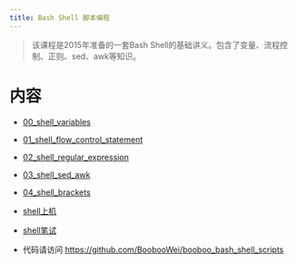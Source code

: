 ```yaml
---
title: Bash Shell 脚本编程
---
```


> 该课程是2015年准备的一套Bash Shell的基础讲义。包含了变量、流程控制、正则、sed、awk等知识。


# 内容

* [00_shell_variables](/linux/0_linux_base/booboo_bash_shell_scripts/00_shell_variables.html)
* [01_shell_flow_control_statement](/linux/0_linux_base/booboo_bash_shell_scripts/01_shell_flow_control_statement.html)
* [02_shell_regular_expression](/linux/0_linux_base/booboo_bash_shell_scripts/02_shell_regular_expression.html)
* [03_shell_sed_awk](/linux/0_linux_base/booboo_bash_shell_scripts/03_shell_sed_awk.html)
* [04_shell_brackets](/linux/0_linux_base/booboo_bash_shell_scripts/04_shell_brackets.html)
* [shell上机](/linux/0_linux_base/booboo_bash_shell_scripts/shell上机.html)
* [shell笔试](/linux/0_linux_base/booboo_bash_shell_scripts/shell笔试.html)


* 代码请访问 https://github.com/BoobooWei/booboo_bash_shell_scripts
